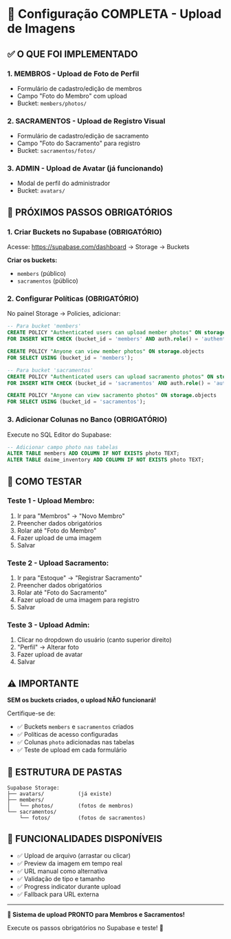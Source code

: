 # 📸 Configuração COMPLETA - Upload de Imagens

## ✅ O QUE FOI IMPLEMENTADO

### 1. **MEMBROS** - Upload de Foto de Perfil

- Formulário de cadastro/edição de membros
- Campo "Foto do Membro" com upload
- Bucket: `members/photos/`

### 2. **SACRAMENTOS** - Upload de Registro Visual

- Formulário de cadastro/edição de sacramento
- Campo "Foto do Sacramento" para registro
- Bucket: `sacramentos/fotos/`

### 3. **ADMIN** - Upload de Avatar (já funcionando)

- Modal de perfil do administrador
- Bucket: `avatars/`

## 🎯 PRÓXIMOS PASSOS OBRIGATÓRIOS

### 1. **Criar Buckets no Supabase** (OBRIGATÓRIO)

Acesse: https://supabase.com/dashboard → Storage → Buckets

**Criar os buckets:**

- `members` (público)
- `sacramentos` (público)

### 2. **Configurar Políticas** (OBRIGATÓRIO)

No painel Storage → Policies, adicionar:

```sql
-- Para bucket 'members'
CREATE POLICY "Authenticated users can upload member photos" ON storage.objects
FOR INSERT WITH CHECK (bucket_id = 'members' AND auth.role() = 'authenticated');

CREATE POLICY "Anyone can view member photos" ON storage.objects
FOR SELECT USING (bucket_id = 'members');

-- Para bucket 'sacramentos'
CREATE POLICY "Authenticated users can upload sacramento photos" ON storage.objects
FOR INSERT WITH CHECK (bucket_id = 'sacramentos' AND auth.role() = 'authenticated');

CREATE POLICY "Anyone can view sacramento photos" ON storage.objects
FOR SELECT USING (bucket_id = 'sacramentos');
```

### 3. **Adicionar Colunas no Banco** (OBRIGATÓRIO)

Execute no SQL Editor do Supabase:

```sql
-- Adicionar campo photo nas tabelas
ALTER TABLE members ADD COLUMN IF NOT EXISTS photo TEXT;
ALTER TABLE daime_inventory ADD COLUMN IF NOT EXISTS photo TEXT;
```

## 🚀 COMO TESTAR

### Teste 1 - Upload Membro:

1. Ir para "Membros" → "Novo Membro"
2. Preencher dados obrigatórios
3. Rolar até "Foto do Membro"
4. Fazer upload de uma imagem
5. Salvar

### Teste 2 - Upload Sacramento:

1. Ir para "Estoque" → "Registrar Sacramento"
2. Preencher dados obrigatórios
3. Rolar até "Foto do Sacramento"
4. Fazer upload de uma imagem para registro
5. Salvar

### Teste 3 - Upload Admin:

1. Clicar no dropdown do usuário (canto superior direito)
2. "Perfil" → Alterar foto
3. Fazer upload de avatar
4. Salvar

## ⚠️ IMPORTANTE

**SEM os buckets criados, o upload NÃO funcionará!**

Certifique-se de:

- ✅ Buckets `members` e `sacramentos` criados
- ✅ Políticas de acesso configuradas
- ✅ Colunas `photo` adicionadas nas tabelas
- ✅ Teste de upload em cada formulário

## 📁 ESTRUTURA DE PASTAS

```
Supabase Storage:
├── avatars/           (já existe)
├── members/
│   └── photos/        (fotos de membros)
└── sacramentos/
    └── fotos/         (fotos de sacramentos)
```

## 🎯 FUNCIONALIDADES DISPONÍVEIS

- ✅ Upload de arquivo (arrastar ou clicar)
- ✅ Preview da imagem em tempo real
- ✅ URL manual como alternativa
- ✅ Validação de tipo e tamanho
- ✅ Progress indicator durante upload
- ✅ Fallback para URL externa

---

**🎉 Sistema de upload PRONTO para Membros e Sacramentos!**

Execute os passos obrigatórios no Supabase e teste! 🚀
